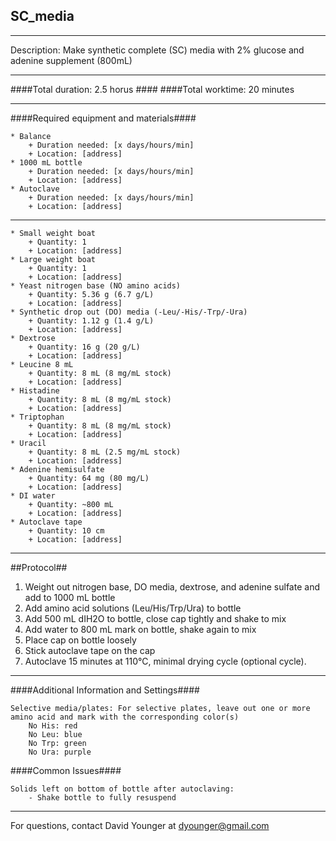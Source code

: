 SC_media
--------------
- - - - - - - - - - - - - - - - - - - - - - - - - - - - - - - - - - - - - - - - - - - -
Description: Make synthetic complete (SC) media with 2% glucose and adenine supplement (800mL)

- - - - - - - - - - - - - - - - - - - - - - - - - - - - - - - - - - - - - - - - - - - -
####Total duration: 2.5 horus ####
####Total worktime: 20 minutes
    
- - - - - - - - - - - - - - - - - - - - - - - - - - - - - - - - - - - - - - - - - - - -

####Required equipment and materials####



    * Balance
        + Duration needed: [x days/hours/min]
        + Location: [address]
    * 1000 mL bottle
        + Duration needed: [x days/hours/min]
        + Location: [address]
    * Autoclave
        + Duration needed: [x days/hours/min]
        + Location: [address]
        
----------------

                
    * Small weight boat
        + Quantity: 1
        + Location: [address]   
    * Large weight boat
        + Quantity: 1
        + Location: [address] 
    * Yeast nitrogen base (NO amino acids)
        + Quantity: 5.36 g (6.7 g/L)
        + Location: [address]
    * Synthetic drop out (DO) media (-Leu/-His/-Trp/-Ura)
        + Quantity: 1.12 g (1.4 g/L)
        + Location: [address]
    * Dextrose
        + Quantity: 16 g (20 g/L)
        + Location: [address]
    * Leucine 8 mL
        + Quantity: 8 mL (8 mg/mL stock)
        + Location: [address]
    * Histadine 
        + Quantity: 8 mL (8 mg/mL stock)
        + Location: [address]
    * Triptophan
        + Quantity: 8 mL (8 mg/mL stock)
        + Location: [address]
    * Uracil
        + Quantity: 8 mL (2.5 mg/mL stock)
        + Location: [address]
    * Adenine hemisulfate
        + Quantity: 64 mg (80 mg/L)
        + Location: [address]
    * DI water
        + Quantity: ~800 mL
        + Location: [address]
    * Autoclave tape
        + Quantity: 10 cm
        + Location: [address]
        
- - - - - - - - - - - - - - - - - - - - - - - - - - - - - - - - - - - - - - - - - - - - 

##Protocol##

1. Weight out nitrogen base, DO media, dextrose, and adenine sulfate and add to 1000 mL bottle
2. Add amino acid solutions (Leu/His/Trp/Ura) to bottle
3. Add 500 mL dIH2O to bottle, close cap tightly and shake to mix
4. Add water to 800 mL mark on bottle, shake again to mix
5. Place cap on bottle loosely
6. Stick autoclave tape on the cap
7. Autoclave 15 minutes at 110°C, minimal drying cycle (optional cycle).


- - - - - - - - - - - - - - - - - - - - - - - - - - - - - - - - - - - - - - - - - - - - 
    
####Additional Information and Settings####

    Selective media/plates: For selective plates, leave out one or more amino acid and mark with the corresponding color(s)
        No His: red
        No Leu: blue
        No Trp: green
        No Ura: purple

####Common Issues####

    Solids left on bottom of bottle after autoclaving:
        - Shake bottle to fully resuspend
        
- - - - - - - - - - - - - - - - - - - - - - - - - - - - - - - - - - - - - - - - - - - - 
       
For questions, contact David Younger at dyounger@gmail.com
